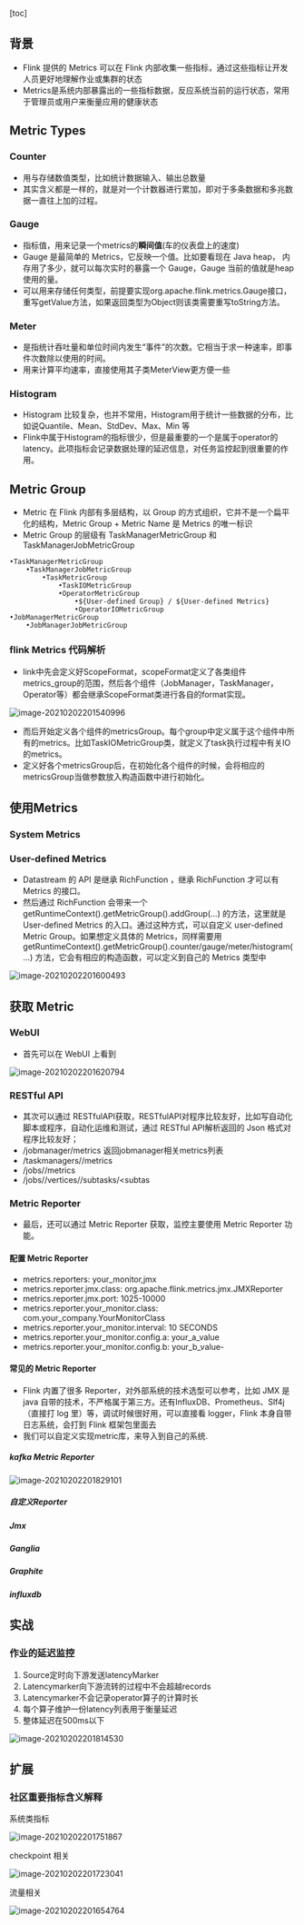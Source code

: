 [toc]

## 背景
- Flink 提供的 Metrics 可以在 Flink 内部收集一些指标，通过这些指标让开发人员更好地理解作业或集群的状态
- Metrics是系统内部暴露出的一些指标数据，反应系统当前的运行状态，常用于管理员或用户来衡量应用的健康状态

## Metric Types

### Counter
- 用与存储数值类型，比如统计数据输入、输出总数量
- 其实含义都是一样的，就是对一个计数器进行累加，即对于多条数据和多兆数据一直往上加的过程。

### Gauge
- 指标值，用来记录一个metrics的**瞬间值**(车的仪表盘上的速度)
- Gauge 是最简单的 Metrics，它反映一个值。比如要看现在 Java heap， 内存用了多少，就可以每次实时的暴露一个 Gauge，Gauge 当前的值就是heap使用的量。
- 可以用来存储任何类型，前提要实现org.apache.flink.metrics.Gauge接口，重写getValue方法，如果返回类型为Object则该类需要重写toString方法。


### Meter 
- 是指统计吞吐量和单位时间内发生“事件”的次数。它相当于求一种速率，即事件次数除以使用的时间。
- 用来计算平均速率，直接使用其子类MeterView更方便一些

### Histogram
- Histogram 比较复杂，也并不常用，Histogram用于统计一些数据的分布，比如说Quantile、Mean、StdDev、Max、Min 等
- Flink中属于Histogram的指标很少，但是最重要的一个是属于operator的latency。此项指标会记录数据处理的延迟信息，对任务监控起到很重要的作用。


## Metric Group
- Metric 在 Flink 内部有多层结构，以 Group 的方式组织，它并不是一个扁平化的结构，Metric Group + Metric Name 是 Metrics 的唯一标识
- Metric Group 的层级有 TaskManagerMetricGroup 和TaskManagerJobMetricGroup
```
•TaskManagerMetricGroup
    •TaskManagerJobMetricGroup
        •TaskMetricGroup
            •TaskIOMetricGroup
            •OperatorMetricGroup
                •${User-defined Group} / ${User-defined Metrics}
                •OperatorIOMetricGroup
•JobManagerMetricGroup
    •JobManagerJobMetricGroup
```
### flink Metrics 代码解析
- link中先会定义好ScopeFormat，scopeFormat定义了各类组件metrics_group的范围，然后各个组件（JobManager，TaskManager，Operator等）都会继承ScopeFormat类进行各自的format实现。

![image-20210202201540996](https://kingcall.oss-cn-hangzhou.aliyuncs.com/blog/img/image-20210202201540996.png)
- 而后开始定义各个组件的metricsGroup。每个group中定义属于这个组件中所有的metrics。比如TaskIOMetricGroup类，就定义了task执行过程中有关IO的metrics。
- 定义好各个metricsGroup后，在初始化各个组件的时候，会将相应的metricsGroup当做参数放入构造函数中进行初始化。

## 使用Metrics
### System Metrics
### User-defined Metrics
- Datastream 的 API 是继承 RichFunction ，继承 RichFunction 才可以有 Metrics 的接口。
- 然后通过 RichFunction 会带来一个 getRuntimeContext().getMetricGroup().addGroup(…) 的方法，这里就是 User-defined Metrics 的入口。通过这种方式，可以自定义 user-defined Metric Group。如果想定义具体的 Metrics，同样需要用getRuntimeContext().getMetricGroup().counter/gauge/meter/histogram(…) 方法，它会有相应的构造函数，可以定义到自己的 Metrics 类型中

![image-20210202201600493](https://kingcall.oss-cn-hangzhou.aliyuncs.com/blog/img/image-20210202201600493.png)

## 获取 Metric
### WebUI
- 首先可以在 WebUI 上看到

![image-20210202201620794](https://kingcall.oss-cn-hangzhou.aliyuncs.com/blog/img/image-20210202201620794.png)

###  RESTful API
- 其次可以通过 RESTfulAPI获取，RESTfulAPI对程序比较友好，比如写自动化脚本或程序，自动化运维和测试，通过 RESTful API解析返回的 Json 格式对程序比较友好；
- /jobmanager/metrics 返回jobmanager相关metrics列表 
- /taskmanagers/<taskmanagerid>/metrics
- /jobs/<jobid>/metrics
- /jobs/<jobid>/vertices/<vertexid>/subtasks/<subtas

###  Metric Reporter
- 最后，还可以通过 Metric Reporter 获取，监控主要使用 Metric Reporter 功能。

#### 配置 Metric Reporter 
- metrics.reporters: your_monitor,jmx
- metrics.reporter.jmx.class: org.apache.flink.metrics.jmx.JMXReporter
- metrics.reporter.jmx.port: 1025-10000
- metrics.reporter.your_monitor.class: com.your_company.YourMonitorClass
- metrics.reporter.your_monitor.interval: 10 SECONDS
- metrics.reporter.your_monitor.config.a: your_a_value
- metrics.reporter.your_monitor.config.b: your_b_value- 

#### 常见的 Metric Reporter
- Flink 内置了很多 Reporter，对外部系统的技术选型可以参考，比如 JMX 是 java 自带的技术，不严格属于第三方。还有InfluxDB、Prometheus、Slf4j（直接打 log 里）等，调试时候很好用，可以直接看 logger，Flink 本身自带日志系统，会打到 Flink 框架包里面去
- 我们可以自定义实现metric库，来导入到自己的系统.

##### kafka Metric Reporter
![image-20210202201829101](https://kingcall.oss-cn-hangzhou.aliyuncs.com/blog/img/image-20210202201829101.png)

##### 自定义Reporter
##### Jmx
##### Ganglia
##### Graphite
##### influxdb

## 实战
### 作业的延迟监控
1. Source定时向下游发送latencyMarker
2. Latencymarker向下游流转的过程中不会超越records
3. Latencymarker不会记录operator算子的计算时长
4. 每个算子维护一份latency列表用于衡量延迟
5. 整体延迟在500ms以下

![image-20210202201814530](https://kingcall.oss-cn-hangzhou.aliyuncs.com/blog/img/image-20210202201814530.png)


## 扩展

### 社区重要指标含义解释



系统类指标

![image-20210202201751867](https://kingcall.oss-cn-hangzhou.aliyuncs.com/blog/img/image-20210202201751867.png)



checkpoint 相关

![image-20210202201723041](https://kingcall.oss-cn-hangzhou.aliyuncs.com/blog/img/image-20210202201723041.png)



流量相关

![image-20210202201654764](https://kingcall.oss-cn-hangzhou.aliyuncs.com/blog/img/image-20210202201654764.png)